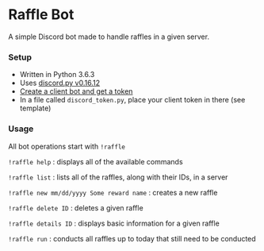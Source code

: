 Raffle Bot
==========

A simple Discord bot made to handle raffles in a given server.

### Setup

- Written in Python 3.6.3
- Uses [discord.py v0.16.12](https://github.com/Rapptz/discord.py)
- [Create a client bot and get a token](https://github.com/reactiflux/discord-irc/wiki/Creating-a-discord-bot-&-getting-a-token)
- In a file called `discord_token.py`, place your client token in there (see template)

### Usage

All bot operations start with `!raffle`

`!raffle help` : displays all of the available commands

`!raffle list` : lists all of the raffles, along with their IDs, in a server

`!raffle new mm/dd/yyyy Some reward name` : creates a new raffle

`!raffle delete ID` : deletes a given raffle

`!raffle details ID` : displays basic information for a given raffle

`!raffle run` : conducts all raffles up to today that still need to be conducted
